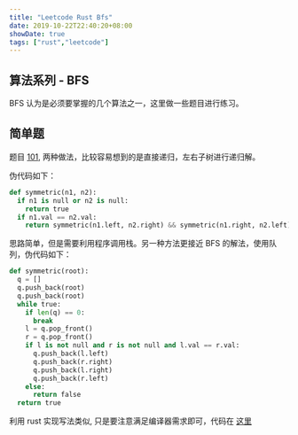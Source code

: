 ```yaml
---
title: "Leetcode Rust Bfs"
date: 2019-10-22T22:40:20+08:00
showDate: true
tags: ["rust","leetcode"]
---
```


## 算法系列 - BFS

BFS 认为是必须要掌握的几个算法之一，这里做一些题目进行练习。

## 简单题

题目 [101](https://leetcode.com/problems/symmetric-tree/), 两种做法，比较容易想到的是直接递归，左右子树进行递归解。

伪代码如下：

```python
def symmetric(n1, n2):
  if n1 is null or n2 is null:
    return true
  if n1.val == n2.val:
    return symmetric(n1.left, n2.right) && symmetric(n1.right, n2.left)
```

思路简单，但是需要利用程序调用栈。另一种方法更接近 BFS 的解法，使用队列，伪代码如下：

```python
def symmetric(root):
  q = []
  q.push_back(root)
  q.push_back(root)
  while true:
    if len(q) == 0:
      break
    l = q.pop_front()
    r = q.pop_front()
    if l is not null and r is not null and l.val == r.val:
      q.push_back(l.left)
      q.push_back(r.right)
      q.push_back(l.right)
      q.push_back(r.left)
    else:
      return false
  return true
```

利用 rust 实现写法类似, 只是要注意满足编译器需求即可，代码在 [这里](https://github.com/chux0519/leetcode-rust/blob/823b0afc42d3a86f42aa43b98596f9c9b7b2c894/src/q101_symmetric_tree.rs#L26)
